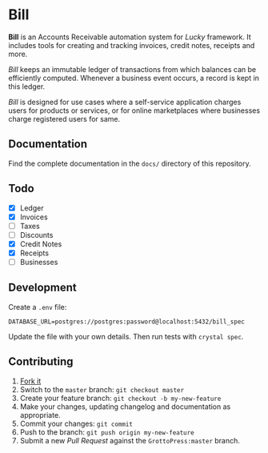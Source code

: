 # Bill

**Bill** is an Accounts Receivable automation system for *Lucky* framework. It includes tools for creating and tracking invoices, credit notes, receipts and more.

*Bill* keeps an immutable ledger of transactions from which balances can be efficiently computed. Whenever a business event occurs, a record is kept in this ledger.

*Bill* is designed for use cases where a self-service application charges users for products or services, or for online marketplaces where businesses charge registered users for same.

## Documentation

Find the complete documentation in the `docs/` directory of this repository.

## Todo

- [x] Ledger
- [x] Invoices
- [ ] Taxes
- [ ] Discounts
- [x] Credit Notes
- [x] Receipts
- [ ] Businesses

## Development

Create a `.env` file:

```env
DATABASE_URL=postgres://postgres:password@localhost:5432/bill_spec
```

Update the file with your own details. Then run tests with `crystal spec`.

## Contributing

1. [Fork it](https://github.com/GrottoPress/bill/fork)
1. Switch to the `master` branch: `git checkout master`
1. Create your feature branch: `git checkout -b my-new-feature`
1. Make your changes, updating changelog and documentation as appropriate.
1. Commit your changes: `git commit`
1. Push to the branch: `git push origin my-new-feature`
1. Submit a new *Pull Request* against the `GrottoPress:master` branch.

